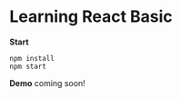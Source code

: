 ﻿# Learning React Basic 

**Start**

    npm install
    npm start
    
    
**Demo**
    coming soon!
